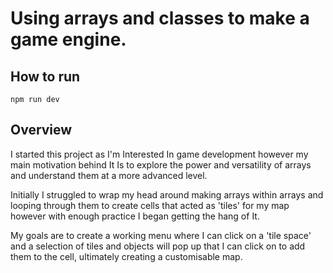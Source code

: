 # Using arrays and classes to make a game engine.

## How to run

```
npm run dev
```

## Overview

I started this project as I'm Interested In game development however my main motivation behind It Is to explore the power and versatility of arrays and understand them at a more advanced level.

Initially I struggled to wrap my head around making arrays within arrays and looping through them to create cells that acted as 'tiles' for my map however with enough practice I began getting the hang of It. 

My goals are to create a working menu where I can click on a 'tile space' and a selection of tiles and objects will pop up that I can click on to add them to the cell, ultimately creating a customisable map.

